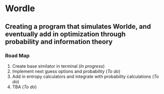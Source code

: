 # Wordle
## Creating a program that simulates Worlde, and eventually add in optimization through probability and information theory
### Road Map
1. Create base similator in terminal    (*In progress*)
2. Implement next guess options and probability      (*To do*)
3. Add in entropy calculators and integrate with probability calculations       (*To do*)
4. TBA      (*To do*)
